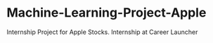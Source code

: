 # Machine-Learning-Project-Apple
Internship Project for Apple Stocks.
  Internship at Career Launcher
